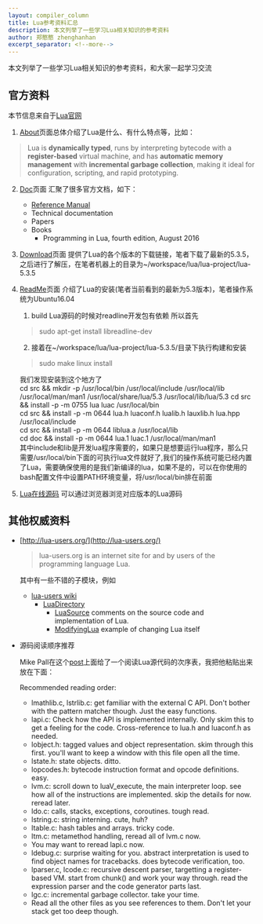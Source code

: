 ```yaml
---
layout: compiler_column
title: Lua参考资料汇总
description: 本文列举了一些学习Lua相关知识的参考资料
author: 郑憨憨 zhenghanhan
excerpt_separator: <!--more-->
---
```


本文列举了一些学习Lua相关知识的参考资料，和大家一起学习交流<!--more-->

## 官方资料
本节信息来自于[Lua官网](http://www.lua.org/)
1. [About](http://www.lua.org/about.html)页面总体介绍了Lua是什么、有什么特点等，比如：
> Lua is **dynamically typed**, runs by interpreting bytecode with a **register-based** virtual machine, and has **automatic memory management** with **incremental garbage collection**, making it ideal for configuration, scripting, and rapid prototyping.

2. [Doc](http://www.lua.org/docs.html)页面 汇聚了很多官方文档，如下：
   - [Reference Manual](https://www.lua.org/manual/5.3/manual.html)
   - Technical documentation
   - Papers
   - Books
     - Programming in Lua, fourth edition, August 2016

3. [Download](http://www.lua.org/ftp/)页面 提供了Lua的各个版本的下载链接，笔者下载了最新的5.3.5，之后进行了解压，在笔者机器上的目录为~/workspace/lua/lua-project/lua-5.3.5

4. [ReadMe](https://www.lua.org/manual/5.3/readme.html)页面 介绍了Lua的安装(笔者当前看到的最新为5.3版本)，笔者操作系统为Ubuntu16.04
   1. build Lua源码的时候对readline开发包有依赖 所以首先
    > sudo apt-get install libreadline-dev
   2. 接着在~/workspace/lua/lua-project/lua-5.3.5/目录下执行构建和安装
    > sudo make linux install

    我们发现安装到这个地方了<br>
    cd src && mkdir -p /usr/local/bin /usr/local/include /usr/local/lib /usr/local/man/man1 /usr/local/share/lua/5.3 /usr/local/lib/lua/5.3
    cd src && install -p -m 0755 lua luac /usr/local/bin<br>
    cd src && install -p -m 0644 lua.h luaconf.h lualib.h lauxlib.h lua.hpp /usr/local/include<br>
    cd src && install -p -m 0644 liblua.a /usr/local/lib<br>
    cd doc && install -p -m 0644 lua.1 luac.1 /usr/local/man/man1<br>
    其中include和lib是开发lua程序需要的，如果只是想要运行lua程序，那么只需要/usr/local/bin下面的可执行lua文件就好了,我们的操作系统可能已经内置了Lua，需要确保使用的是我们新编译的lua，如果不是的，可以在你使用的bash配置文件中设置PATH环境变量，将/usr/local/bin排在前面

5. [Lua在线源码](https://www.lua.org/source/) 可以通过浏览器浏览对应版本的Lua源码

## 其他权威资料
- [http://lua-users.org/](http://lua-users.org/)
  > lua-users.org is an internet site for and by users of the programming language Lua.<br>

  其中有一些不错的子模块，例如
  - [lua-users wiki](http://lua-users.org/wiki/)
    - [LuaDirectory](http://lua-users.org/wiki/LuaDirectory)
      - [LuaSource](http://lua-users.org/wiki/LuaSource) comments on the source code and implementation of Lua.
      - [ModifyingLua](http://lua-users.org/wiki/ModifyingLua) example of changing Lua itself

- 源码阅读顺序推荐

  Mike Pall在这个[post](https://www.reddit.com/r/programming/comments/63hth/ask_reddit_which_oss_codebases_out_there_are_so/c02pxbp/)上面给了一个阅读Lua源代码的次序表，我把他粘贴出来放在下面：

  Recommended reading order:
   - lmathlib.c, lstrlib.c: get familiar with the external C API. Don't bother with the pattern matcher though. Just the easy functions.
   - lapi.c: Check how the API is implemented internally. Only skim this to get a feeling for the code. Cross-reference to lua.h and luaconf.h as needed.
   - lobject.h: tagged values and object representation. skim through this first. you'll want to keep a window with this file open all the time.
   - lstate.h: state objects. ditto.
   - lopcodes.h: bytecode instruction format and opcode definitions. easy.
   - lvm.c: scroll down to luaV_execute, the main interpreter loop. see how all of the instructions are implemented. skip the details for now. reread later.
   - ldo.c: calls, stacks, exceptions, coroutines. tough read.
   - lstring.c: string interning. cute, huh?
   - ltable.c: hash tables and arrays. tricky code.
   - ltm.c: metamethod handling, reread all of lvm.c now.
   - You may want to reread lapi.c now.
   - ldebug.c: surprise waiting for you. abstract interpretation is used to find object names for tracebacks. does bytecode verification, too.
   - lparser.c, lcode.c: recursive descent parser, targetting a register-based VM. start from chunk() and work your way through. read the expression parser and the code generator parts last.
   - lgc.c: incremental garbage collector. take your time.
   - Read all the other files as you see references to them. Don't let your stack get too deep though.
